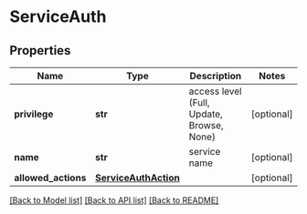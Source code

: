 # ServiceAuth

## Properties
Name | Type | Description | Notes
------------ | ------------- | ------------- | -------------
**privilege** | **str** | access level (Full, Update, Browse, None) | [optional] 
**name** | **str** | service name | [optional] 
**allowed_actions** | [**ServiceAuthAction**](ServiceAuthAction.md) |  | [optional] 

[[Back to Model list]](../README.md#documentation-for-models) [[Back to API list]](../README.md#documentation-for-api-endpoints) [[Back to README]](../README.md)

